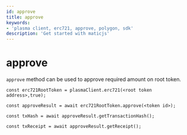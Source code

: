 ```yaml
---
id: approve
title: approve
keywords: 
- 'plasma client, erc721, approve, polygon, sdk'
description: 'Get started with maticjs'
---
```


# approve

`approve` method can be used to approve required amount on root token.

```
const erc721RootToken = plasmaClient.erc721(<root token address>,true);

const approveResult = await erc721RootToken.approve(<token id>);

const txHash = await approveResult.getTransactionHash();

const txReceipt = await approveResult.getReceipt();

```
